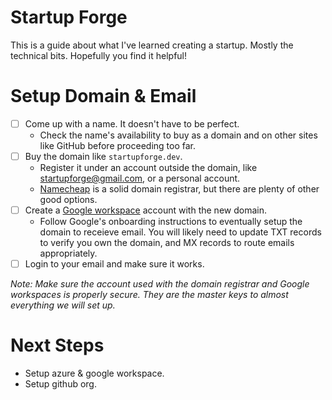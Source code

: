 # Startup Forge

This is a guide about what I've learned creating a startup. Mostly the technical bits. Hopefully you find it helpful!

# Setup Domain & Email

- [ ] Come up with a name. It doesn't have to be perfect.
  - Check the name's availability to buy as a domain and on other sites like GitHub before proceeding too far.
- [ ] Buy the domain like `startupforge.dev`.
  - Register it under an account outside the domain, like startupforge@gmail.com, or a personal account.
  - [Namecheap](https://www.namecheap.com/) is a solid domain registrar, but there are plenty of other good options.
- [ ] Create a [Google workspace](https://workspace.google.com/) account with the new domain.
  - Follow Google's onboarding instructions to eventually setup the domain to receieve email. You will likely need to update TXT records to verify you own the domain, and MX records to route emails appropriately.
- [ ] Login to your email and make sure it works.

_Note: Make sure the account used with the domain registrar and Google workspaces is properly secure. They are the master keys to almost everything we will set up._

# Next Steps

- Setup azure & google workspace.
- Setup github org.
